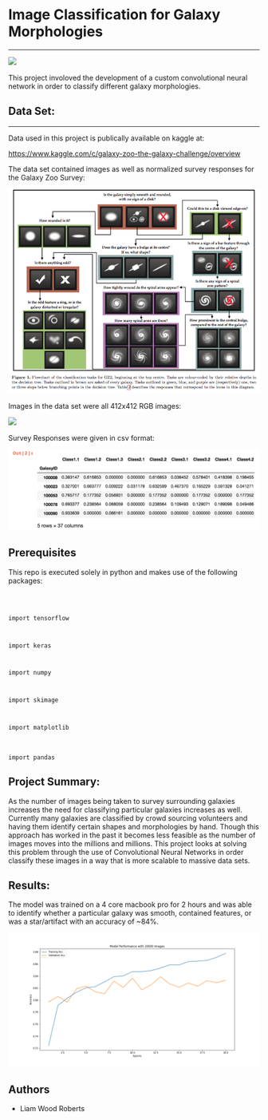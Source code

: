 # Image Classification for Galaxy Morphologies

---

![](images/sky-space-dark-galaxy.png)

This project involoved the development of a custom convolutional neural network in order to classify different galaxy morphologies.


## Data Set:
---

Data used in this project is publically available on kaggle at:

https://www.kaggle.com/c/galaxy-zoo-the-galaxy-challenge/overview

The data set contained images as well as normalized survey responses for the Galaxy Zoo Survey:

![](images/GalaxtZooTree.png)

Images in the data set were all 412x412 RGB images:

![](images/SampleImage.png)

Survey Responses were given in csv format:

![](images/sample_labels.png)

## Prerequisites

This repo is executed solely in python and makes use of the following packages:

<code>
  
import tensorflow 
 
import keras
  
import numpy
  
import skimage
  
import matplotlib
  
import pandas</code>

## Project Summary:

As the number of images being taken to survey surrounding galaxies increases the need for classifying particular galaxies increases as well. Currently many galaxies are classified by crowd sourcing volunteers and having them identify certain shapes and morphologies by hand. Though this approach has worked in the past it becomes less feasible as the number of images moves into the millions and millions. This project looks at solving this problem through the use of Convolutional Neural Networks in order classify these images in a way that is more scalable to massive data sets.

## Results:

The model was trained on a 4 core macbook pro for 2 hours and was able to identify whether a particular galaxy was smooth, contained features, or was a star/artifact with an accuracy of ~84%. 

![](images/model_performance.png)

## Authors
- Liam Wood Roberts
